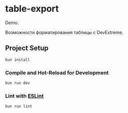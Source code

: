 # table-export

Demo.

Возможности форматирования таблицы c DevExtreme.

## Project Setup

```sh
bun install
```

### Compile and Hot-Reload for Development

```sh
bun run dev
```

### Lint with [ESLint](https://eslint.org/)

```sh
bun run lint
```
